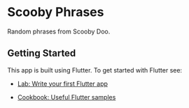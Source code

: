 # Scooby Phrases

Random phrases from Scooby Doo.

## Getting Started
This app is built using Flutter. To get started with Flutter see:

- [Lab: Write your first Flutter app](https://flutter.io/docs/get-started/codelab)

- [Cookbook: Useful Flutter samples](https://flutter.io/docs/cookbook)

